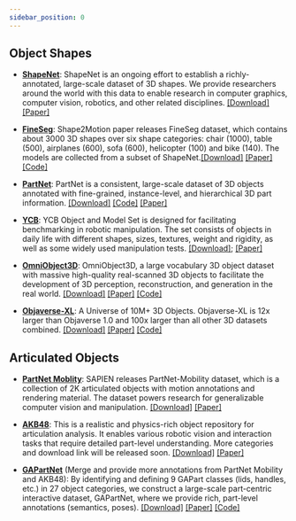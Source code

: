 ```yaml
---
sidebar_position: 0
---
```



## Object Shapes

- [**ShapeNet**](https://shapenet.org/): ShapeNet is an ongoing effort to establish a richly-annotated, large-scale
  dataset of 3D shapes. We provide researchers around the world with this data to enable research in computer graphics,
  computer vision, robotics, and other related
  disciplines. [[Download]](https://shapenet.org/login/) [[Paper]](https://arxiv.org/abs/1512.03012)
  
- [**FineSeg**](http://kevinkaixu.net/projects/shape2motion.html): Shape2Motion paper releases FineSeg dataset, which
  contains about 3000 3D shapes over six shape categories: chair (1000), table (500), airplanes (600), sofa (600),
  helicopter (100) and bike (140). The models are collected from a subset of
  ShapeNet.[[Download]](https://drive.google.com/file/d/1ZtWgMqYSNl1MSXKaTnMdN6xHXme9AjXb/view?usp=sharing) [[Paper]](https://arxiv.org/abs/1903.00709) [[Code]](https://github.com/wangxiaogang866/Shape2Motion)

- [**PartNet**](https://partnet.cs.stanford.edu/): PartNet is a consistent, large-scale dataset of 3D objects annotated
  with fine-grained, instance-level, and hierarchical 3D part
  information. [[Download]](https://www.shapenet.org/login/) [[Code]](https://github.com/daerduoCarey/partnet_dataset) [[Paper]](https://arxiv.org/abs/1812.02713)
- [**YCB**](https://www.ycbbenchmarks.com/): YCB Object and Model Set is designed for facilitating benchmarking in
  robotic manipulation. The set consists of objects in daily life with different shapes, sizes, textures, weight and
  rigidity, as well as some widely used manipulation
  tests. [[Download]](http://ycb-benchmarks.s3-website-us-east-1.amazonaws.com/); [[Paper]](https://journals.sagepub.com/doi/full/10.1177/0278364917700714)
- [**OmniObject3D**](https://omniobject3d.github.io/): OmniObject3D, a large vocabulary 3D object dataset with massive
  high-quality real-scanned 3D objects to facilitate the development of 3D perception, reconstruction, and generation in
  the real
  world. [[Download]](https://opendatalab.com/OpenXDLab/OmniObject3D-New/tree/main) [[Paper]](https://arxiv.org/abs/2301.07525) [[Code]](https://github.com/omniobject3d/OmniObject3D/tree/main)
- [**Objaverse-XL**](https://objaverse.allenai.org/): A Universe of 10M+ 3D Objects. Objaverse-XL is 12x larger than
  Objaverse 1.0 and 100x larger than all other 3D datasets
  combined. [[Download]](https://docs.google.com/forms/d/e/1FAIpQLScNOWKTHk3a7CGiegNjROFNfOcpzr5gt6G0FMEMQ8qXRTbs0Q/viewform) [[Paper]](https://arxiv.org/abs/2307.05663) [[Code]](https://github.com/allenai/objaverse-xl)

## Articulated Objects

- [**PartNet Moblity**](https://sapien.ucsd.edu/browse): SAPIEN releases PartNet-Mobility dataset, which is a collection
  of 2K articulated objects with motion annotations and rendering material. The dataset powers research for
  generalizable computer vision and
  manipulation. [[Download]](https://sapien.ucsd.edu/downloads) [[Paper]](https://arxiv.org/abs/2003.08515)

- [**AKB48**](https://liuliu66.github.io/articulationobjects/index.html): This is a realistic and physics-rich object
  repository for articulation analysis. It enables various robotic vision and interaction tasks that require detailed
  part-level understanding. More categories and download link will be released
  soon. [[Download]](https://liuliu66.github.io/articulationobjects/download.html) [[Paper]](https://arxiv.org/abs/2202.08432)

- [**GAPartNet**](https://pku-epic.github.io/GAPartNet/) (Merge and provide more annotations from PartNet Mobility and
  AKB48): By identifying and defining 9 GAPart classes (lids, handles, etc.) in 27 object categories, we construct a
  large-scale part-centric interactive dataset, GAPartNet, where we provide rich, part-level annotations (semantics,
  poses). [[Download]](https://forms.gle/3qzv8z5vP2BT5ARN7) [[Paper]](https://arxiv.org/abs/2211.05272) [[Code]](https://github.com/PKU-EPIC/GAPartNet)